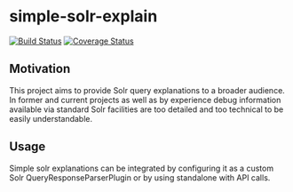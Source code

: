 # simple-solr-explain

[![Build Status](https://travis-ci.org/fyrz/simple-solr-explain.png)](https://travis-ci.org/fyrz/simple-solr-explain) [![Coverage Status](https://coveralls.io/repos/fyrz/simple-solr-explain/badge.svg?branch=master)](https://coveralls.io/r/fyrz/simple-solr-explain?branch=master)

## Motivation

This project aims to provide Solr query explanations to a broader audience. In former and current projects as well as by experience debug information available via standard Solr facilities are too detailed and too technical to be easily understandable.

## Usage

Simple solr explanations can be integrated by configuring it as a custom Solr QueryResponseParserPlugin or by using standalone with API calls.

